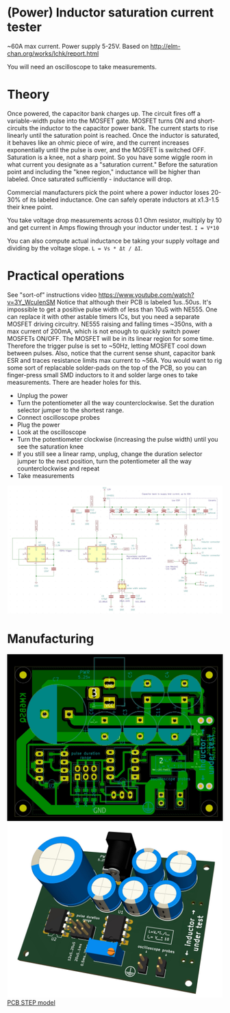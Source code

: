 # (Power) Inductor saturation current tester

~60A max current. Power supply 5-25V.
Based on http://elm-chan.org/works/lchk/report.html

You will need an oscilloscope to take measurements.


# Theory

Once powered, the capacitor bank charges up. The circuit fires off a variable-width pulse into the MOSFET gate. MOSFET turns ON and short-circuits the inductor to the capacitor power bank. The current starts to rise linearly until the saturation point is reached. Once the inductor is saturated, it behaves like an ohmic piece of wire, and the current increases exponentially until the pulse is over, and the MOSFET is switched OFF. Saturation is a knee, not a sharp point. So you have some wiggle room in what current you designate as a "saturation current." Before the saturation point and including the "knee region," inductance will be higher than labeled. Once saturated sufficiently - inductance will drop.

Commercial manufacturers pick the point where a power inductor loses 20-30% of its labeled inductance. One can safely operate inductors at x1.3-1.5 their knee point.

You take voltage drop measurements across 0.1 Ohm resistor, multiply by 10 and get current in Amps flowing through your inductor under test. `I = V*10`

You can also compute actual inductance be taking your supply voltage and dividing by the voltage slope. 
`L = Vs * Δt / ΔI`. 

# Practical operations

See "sort-of" instructions video https://www.youtube.com/watch?v=3Y_WcuIenSM
Notice that although their PCB is labeled 1us..50us. It's impossible to get a positive pulse width of less than 10uS with NE555. One can replace it with other astable timers ICs, but you need a separate MOSFET driving circuitry. NE555 raising and falling times ~350ns, with a max current of 200mA, which is not enough to quickly switch power MOSFETs ON/OFF. The MOSFET will be in its linear region for some time. Therefore the trigger pulse is set to ~50Hz, letting MOSFET cool down between pulses. Also, notice that the current sense shunt, capacitor bank ESR and traces resistance limits max current to ~56A.
You would want to rig some sort of replacable solder-pads on the top of the PCB, so you can finger-press small SMD inductors to it and solder large ones to take measurements. There are header holes for this.

* Unplug the power
* Turn the potentiometer all the way counterclockwise. Set the duration selector jumper to the shortest range. 
* Connect oscilloscope probes
* Plug the power
* Look at the oscilloscope
* Turn the potentiometer clockwise (increasing the pulse width) until you see the saturation knee
* If you still see a linear ramp, unplug, change the duration selector jumper to the next position, turn the potentiometer all the way counterclockwise and repeat
* Take measurements

![Schematic](schematic.jpg)

# Manufacturing

![PCB](pcb.jpg)
![Top view](pcb3d.jpg)
[PCB STEP model](main.step)
